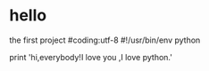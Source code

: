 # hello
the first project
#coding:utf-8
#!/usr/bin/env python

print 'hi,everybody!I love you ,I love python.'

